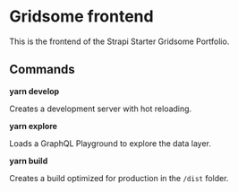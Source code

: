 # Gridsome frontend

This is the frontend of the Strapi Starter Gridsome Portfolio.

## Commands

**yarn develop**

Creates a development server with hot reloading.

**yarn explore**

Loads a GraphQL Playground to explore the data layer.

**yarn build**

Creates a build optimized for production in the `/dist` folder.
